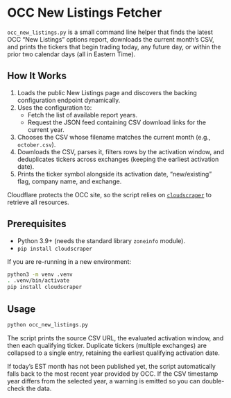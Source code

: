 # OCC New Listings Fetcher

`occ_new_listings.py` is a small command line helper that finds the latest OCC “New Listings” options report, downloads the current month’s CSV, and prints the tickers that begin trading today, any future day, or within the prior two calendar days (all in Eastern Time).

## How It Works

1. Loads the public New Listings page and discovers the backing configuration endpoint dynamically.
2. Uses the configuration to:
   - Fetch the list of available report years.
   - Request the JSON feed containing CSV download links for the current year.
3. Chooses the CSV whose filename matches the current month (e.g., `october.csv`).
4. Downloads the CSV, parses it, filters rows by the activation window, and deduplicates tickers across exchanges (keeping the earliest activation date).
5. Prints the ticker symbol alongside its activation date, “new/existing” flag, company name, and exchange.

Cloudflare protects the OCC site, so the script relies on [`cloudscraper`](https://pypi.org/project/cloudscraper/) to retrieve all resources.

## Prerequisites

- Python 3.9+ (needs the standard library `zoneinfo` module).
- `pip install cloudscraper`

If you are re-running in a new environment:

```bash
python3 -m venv .venv
. .venv/bin/activate
pip install cloudscraper
```

## Usage

```bash
python occ_new_listings.py
```

The script prints the source CSV URL, the evaluated activation window, and then each qualifying ticker. Duplicate tickers (multiple exchanges) are collapsed to a single entry, retaining the earliest qualifying activation date.

If today’s EST month has not been published yet, the script automatically falls back to the most recent year provided by OCC. If the CSV timestamp year differs from the selected year, a warning is emitted so you can double-check the data.
